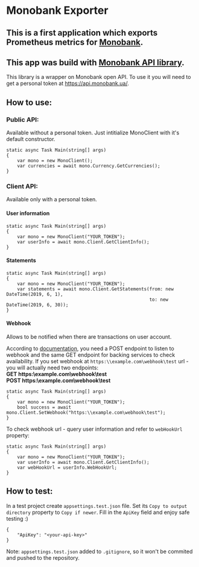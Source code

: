 # Monobank Exporter
## This is a first application which exports Prometheus metrics for [Monobank](https://www.monobank.ua).
## This app was build with [Monobank API library](https://github.com/maisak/monobank-api).


This library is a wrapper on Monobank open API. To use it you will need to get a personal token at https://api.monobank.ua/.
## How to use:
### Public API:
Available without a personal token. Just intitialize MonoClient with it's default constructor.
```
static async Task Main(string[] args)
{
    var mono = new MonoClient();
    var currencies = await mono.Currency.GetCurrencies();
}
```
### Client API:
Available only with a personal token.
#### User information 

```
static async Task Main(string[] args)
{
    var mono = new MonoClient("YOUR_TOKEN");
    var userInfo = await mono.Client.GetClientInfo();
}
```
#### Statements
```
static async Task Main(string[] args)
{
    var mono = new MonoClient("YOUR_TOKEN");
    var statements = await mono.Client.GetStatements(from: new DateTime(2019, 6, 1), 
                                                     to: new DateTime(2019, 6, 30));
}
```
#### Webhook
Allows to be notified when there are transactions on user account.

According to [documentation](https://api.monobank.ua/docs), you need a POST endpoint to listen to webhook and the same GET endpoint for backing services to check availability. If you set webhook at ```https:\\example.com\webhook\test``` url - you will actually need two endpoints:  
**GET     https:\\example.com\webhook\test**  
**POST    https:\\example.com\webhook\test**

```
static async Task Main(string[] args)
{
    var mono = new MonoClient("YOUR_TOKEN");
    bool success = await mono.Client.SetWebhook("https:\\example.com\webhook\test");
}
```
To check webhook url - query user information and refer to ```webHookUrl``` property:
```
static async Task Main(string[] args)
{
    var mono = new MonoClient("YOUR_TOKEN");
    var userInfo = await mono.Client.GetClientInfo();
    var webHookUrl = userInfo.WebHookUrl;
}
```
## How to test:
In a test project create `appsettings.test.json` file. Set its `Copy to output directory` property to `Copy if newer`. Fill in the `ApiKey` field and enjoy safe testing :)
```
{
    "ApiKey": "<your-api-key>"
}
```
Note: `appsettings.test.json` added to `.gitignore`, so it won't be commited and pushed to the repository.